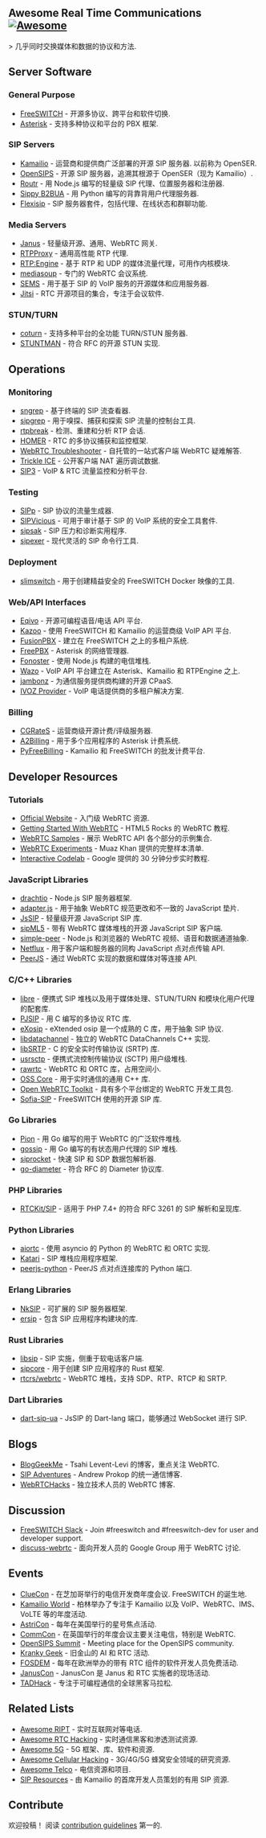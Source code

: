 <div class="github-widget" data-repo="rtckit/awesome-rtc"></div>

## Awesome Real Time Communications [![Awesome](https://awesome.re/badge.svg)](https://awesome.re)

&gt; 几乎同时交换媒体和数据的协议和方法.





## Server Software

### General Purpose

- [FreeSWITCH](http://freeswitch.org) - 开源多协议、跨平台和软件切换.
- [Asterisk](http://asterisk.org) - 支持多种协议和平台的 PBX 框架.

### SIP Servers

- [Kamailio](http://www.kamailio.org)  - 运营商和提供商广泛部署的开源 SIP 服务器. 以前称为 OpenSER.
- [OpenSIPS](http://www.opensips.org) - 开源 SIP 服务器，追溯其根源于 OpenSER（现为 Kamailio）.
- [Routr](https://routr.io) - 用 Node.js 编写的轻量级 SIP 代理、位置服务器和注册器.
- [Sippy B2BUA](https://github.com/sippy/b2bua) - 用 Python 编写的背靠背用户代理服务器.
- [Flexisip](https://github.com/BelledonneCommunications/flexisip) - SIP 服务器套件，包括代理、在线状态和群聊功能.

### Media Servers

- [Janus](https://janus.conf.meetecho.com) - 轻量级开源、通用、WebRTC 网关.
- [RTPProxy](https://www.rtpproxy.org) - 通用高性能 RTP 代理.
- [RTP:Engine](https://github.com/sipwise/rtpengine) - 基于 RTP 和 UDP 的媒体流量代理，可用作内核模块.
- [mediasoup](https://mediasoup.org) - 专门的 WebRTC 会议系统.
- [SEMS](https://github.com/sems-server/sems) - 用于基于 SIP 的 VoIP 服务的开源媒体和应用服务器.
- [Jitsi](https://jitsi.org/projects) - RTC 开源项目的集合，专注于会议软件.

### STUN/TURN

- [coturn](https://github.com/coturn/coturn) - 支持多种平台的全功能 TURN/STUN 服务器.
- [STUNTMAN](https://github.com/jselbie/stunserver) - 符合 RFC 的开源 STUN 实现.


## Operations

### Monitoring

- [sngrep](https://github.com/irontec/sngrep) - 基于终端的 SIP 流查看器.
- [sipgrep](https://github.com/sipcapture/sipgrep) - 用于嗅探、捕获和探索 SIP 流量的控制台工具.
- [rtpbreak](https://github.com/Naishy/rtpsplit) - 检测、重建和分析 RTP 会话.
- [HOMER](https://github.com/sipcapture/homer) - RTC 的多协议捕获和监控框架.
- [WebRTC Troubleshooter](https://github.com/webrtc/testrtc) - 自托管的一站式客户端 WebRTC 疑难解答.
- [Trickle ICE](https://webrtc.github.io/samples/src/content/peerconnection/trickle-ice) - 公开客户端 NAT 遍历调试数据.
- [SIP3](https://sip3.io) - VoIP &amp; RTC 流量监控和分析平台.

### Testing

- [SIPp](http://sipp.sourceforge.net) - SIP 协议的流量生成器.
- [SIPVicious](https://github.com/EnableSecurity/sipvicious) - 可用于审计基于 SIP 的 VoIP 系统的安全工具套件.
- [sipsak](https://github.com/nils-ohlmeier/sipsak) - SIP 压力和诊断实用程序.
- [sipexer](https://github.com/miconda/sipexer) - 现代灵活的 SIP 命令行工具.

### Deployment

- [slimswitch](https://github.com/rtckit/slimswitch) - 用于创建精益安全的 FreeSWITCH Docker 映像的工具.

### Web/API Interfaces

- [Eqivo](https://eqivo.org) - 开源可编程语音/电话 API 平台.
- [Kazoo](https://www.2600hz.org) - 使用 FreeSWITCH 和 Kamailio 的运营商级 VoIP API 平台.
- [FusionPBX](https://www.fusionpbx.com) - 建立在 FreeSWITCH 之上的多租户系统.
- [FreePBX](https://www.freepbx.org) - Asterisk 的网络管理器.
- [Fonoster](https://github.com/fonoster/fonoster) - 使用 Node.js 构建的电信堆栈.
- [Wazo](https://wazo-platform.org) - VoIP API 平台建立在 Asterisk、Kamailio 和 RTPEngine 之上.
- [jambonz](https://www.jambonz.org) - 为通信服务提供商构建的开源 CPaaS.
- [IVOZ Provider](https://github.com/irontec/ivozprovider) - VoIP 电话提供商的多租户解决方案.

### Billing

- [CGRateS](http://cgrates.org) - 运营商级开源计费/评级服务器.
- [A2Billing](http://www.asterisk2billing.org) - 用于多个应用程序的 Asterisk 计费系统.
- [PyFreeBilling](https://github.com/mwolff44/pyfreebilling) - Kamailio 和 FreeSWITCH 的批发计费平台.


## Developer Resources

### Tutorials

- [Official Website](https://webrtc.org) - 入门级 WebRTC 资源.
- [Getting Started With WebRTC](https://www.html5rocks.com/en/tutorials/webrtc/basics) - HTML5 Rocks 的 WebRTC 教程.
- [WebRTC Samples](https://webrtc.github.io/samples) - 展示 WebRTC API 各个部分的示例集合.
- [WebRTC Experiments](https://www.webrtc-experiment.com) - Muaz Khan 提供的完整样本清单.
- [Interactive Codelab](https://codelabs.developers.google.com/codelabs/webrtc-web) - Google 提供的 30 分钟分步实时教程.

### JavaScript Libraries

- [drachtio](https://drachtio.org) - Node.js SIP 服务器框架.
- [adapter.js](https://github.com/webrtcHacks/adapter) - 用于抽象 WebRTC 规范更改和不一致的 JavaScript 垫片.
- [JsSIP](http://jssip.net) - 轻量级开源 JavaScript SIP 库.
- [sipML5](https://www.doubango.org/sipml5) - 带有 WebRTC 媒体堆栈的开源 JavaScript SIP 客户端.
- [simple-peer](https://github.com/feross/simple-peer) - Node.js 和浏览器的 WebRTC 视频、语音和数据通道抽象.
- [Netflux](https://github.com/coast-team/netflux) - 用于客户端和服务器的同构 JavaScript 点对点传输 API.
- [PeerJS](https://peerjs.com) - 通过 WebRTC 实现的数据和媒体对等连接 API.

### C/C++ Libraries

- [libre](https://github.com/creytiv/re) - 便携式 SIP 堆栈以及用于媒体处理、STUN/TURN 和模块化用户代理的配套库.
- [PJSIP](https://www.pjsip.org) - 用 C 编写的多协议 RTC 库.
- [eXosip](http://savannah.nongnu.org/projects/exosip) - eXtended osip 是一个成熟的 C 库，用于抽象 SIP 协议.
- [libdatachannel](https://github.com/paullouisageneau/libdatachannel) - 独立的 WebRTC DataChannels C++ 实现.
- [libSRTP](https://github.com/cisco/libsrtp) - C 的安全实时传输协议 (SRTP) 库.
- [usrsctp](https://github.com/sctplab/usrsctp) - 便携式流控制传输协议 (SCTP) 用户级堆栈.
- [rawrtc](https://github.com/rawrtc/rawrtc) - WebRTC 和 ORTC 库，占用空间小.
- [OSS Core](https://github.com/joegen/oss_core) - 用于实时通信的通用 C++ 库.
- [Open WebRTC Toolkit](https://01.org/open-webrtc-toolkit) - 具有多个平台绑定的 WebRTC 开发工具包.
- [Sofia-SIP](https://github.com/freeswitch/sofia-sip) - FreeSWITCH 使用的开源 SIP 库.

### Go Libraries

- [Pion](https://pion.ly) - 用 Go 编写的用于 WebRTC 的广泛软件堆栈.
- [gossip](https://github.com/StefanKopieczek/gossip) - 用 Go 编写的有状态用户代理的 SIP 堆栈.
- [siprocket](https://github.com/marv2097/siprocket) - 快速 SIP 和 SDP 数据包解析器.
- [go-diameter](https://github.com/fiorix/go-diameter) - 符合 RFC 的 Diameter 协议库.

### PHP Libraries

- [RTCKit/SIP](https://github.com/rtckit/php-sip) - 适用于 PHP 7.4+ 的符合 RFC 3261 的 SIP 解析和呈现库.

### Python Libraries

- [aiortc](https://github.com/aiortc/aiortc) - 使用 asyncio 的 Python 的 WebRTC 和 ORTC 实现.
- [Katari](https://github.com/hyperioxx/Katari) - SIP 堆栈应用程序框架.
- [peerjs-python](https://github.com/ambianic/peerjs-python) - PeerJS 点对点连接库的 Python 端口.

### Erlang Libraries

- [NkSIP](https://github.com/NetComposer/nksip) - 可扩展的 SIP 服务器框架.
- [ersip](https://github.com/poroh/ersip) - 包含 SIP 应用程序构建块的库.

### Rust Libraries

- [libsip](https://docs.rs/libsip/0.2.4/libsip) - SIP 实施，侧重于软电话客户端.
- [sipcore](https://github.com/armatusmiles/sipcore) - 用于创建 SIP 应用程序的 Rust 框架.
- [rtcrs/webrtc](https://github.com/rtcrs/webrtc) - WebRTC 堆栈，支持 SDP、RTP、RTCP 和 SRTP.

### Dart Libraries

- [dart-sip-ua](https://github.com/cloudwebrtc/dart-sip-ua) - JsSIP 的 Dart-lang 端口，能够通过 WebSocket 进行 SIP.


## Blogs

- [BlogGeekMe](https://bloggeek.me/blog) - Tsahi Levent-Levi 的博客，重点关注 WebRTC.
- [SIP Adventures](https://andrewjprokop.wordpress.com) - Andrew Prokop 的统一通信博客.
- [WebRTCHacks](https://webrtchacks.com) - 独立技术人员的 WebRTC 博客.


## Discussion

- [FreeSWITCH Slack](https://signalwire.community) - Join #freeswitch and #freeswitch-dev for user and developer support.
- [discuss-webrtc](https://groups.google.com/forum/?fromgroups#!forum/discuss-webrtc) - 面向开发人员的 Google Group 用于 WebRTC 讨论.


## Events

- [ClueCon](http://cluecon.com)  - 在芝加哥举行的电信开发商年度会议.  FreeSWITCH 的诞生地.
- [Kamailio World](https://www.kamailioworld.com) - 柏林举办了专注于 Kamailio 以及 VoIP、WebRTC、IMS、VoLTE 等的年度活动.
- [AstriCon](https://www.asterisk.org/community/astricon-user-conference) - 每年在美国举行的星号焦点活动.
- [CommCon](https://commcon.xyz) - 在英国举行的年度会议主要关注电信，特别是 WebRTC.
- [OpenSIPS Summit](https://www.opensips.org/events) - Meeting place for the OpenSIPS community.
- [Kranky Geek](https://krankygeek.com) - 旧金山的 AI 和 RTC 活动.
- [FOSDEM](https://fosdem.org) - 每年在欧洲举办的带有 RTC 组件的软件开发人员免费活动.
- [JanusCon](https://www.januscon.it) - JanusCon 是 Janus 和 RTC 实施者的现场活动.
- [TADHack](https://tadhack.com) - 专注于可编程通信的全球黑客马拉松.


## Related Lists

- [Awesome RIPT](https://github.com/rtckit/awesome-ript) - 实时互联网对等电话.
- [Awesome RTC Hacking](https://github.com/EnableSecurity/awesome-rtc-hacking) - 实时通信黑客和渗透测试资源.
- [Awesome 5G](https://github.com/calee0219/awesome-5g) - 5G 框架、库、软件和资源.
- [Awesome Cellular Hacking](https://github.com/W00t3k/Awesome-Cellular-Hacking) - 3G/4G/5G 蜂窝安全领域的研究资源.
- [Awesome Telco](https://github.com/ravens/awesome-telco) - 电信资源和项目.
- [SIP Resources](https://github.com/miconda/sip-resources) - 由 Kamailio 的首席开发人员策划的有用 SIP 资源.


## Contribute

欢迎投稿！ 阅读 [contribution guidelines](https://github.com/rtckit/awesome-rtc/blob/master/CONTRIBUTING.md) 第一的.
